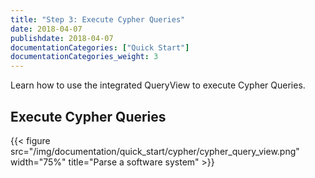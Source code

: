 ```yaml
---
title: "Step 3: Execute Cypher Queries"
date: 2018-04-07
publishdate: 2018-04-07
documentationCategories: ["Quick Start"]
documentationCategories_weight: 3
---
```


Learn how to use the integrated QueryView to execute Cypher Queries.

## Execute Cypher Queries

{{< figure src="/img/documentation/quick_start/cypher/cypher_query_view.png" width="75%" title="Parse a software system" >}}